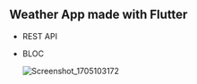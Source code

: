 ## Weather App made with Flutter
- REST API
- BLOC
  
  ![Screenshot_1705103172](https://github.com/emirtascakir/weather-app/assets/74801643/23d63102-9b52-4375-85f1-28e3b00c4cfb)
